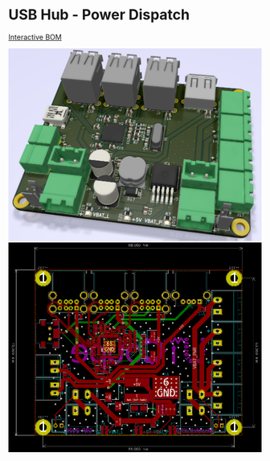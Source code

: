 # USB Hub - Power Dispatch

[Interactive BOM](http://htmlpreview.github.io/?https://github.com/utcoupe/coupe20/blob/elec/elec/hub_usb_dispatch/bom/ibom.html)

<img src="img/top_view.PNG">
<img src="img/pcb.PNG">
